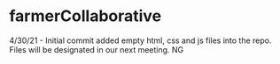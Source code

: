 # farmerCollaborative

4/30/21 - Initial commit added empty html, css and js files into the repo. Files will be designated in our next meeting. NG
